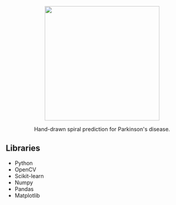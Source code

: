 <p align="center">
  <img src="https://github.com/mmore21/parkinvision/blob/master/static/img/logo.png" width="300" />
</p>

<p align="center">
  Hand-drawn spiral prediction for Parkinson's disease.
</p>

## Libraries

* Python
* OpenCV
* Scikit-learn
* Numpy
* Pandas
* Matplotlib
